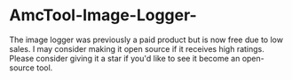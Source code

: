# AmcTool-Image-Logger-
The image logger was previously a paid product but is now free due to low sales. I may consider making it open source if it receives high ratings. Please consider giving it a star if you'd like to see it become an open-source tool.
